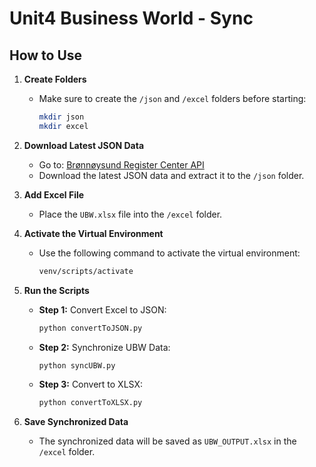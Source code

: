 # Unit4 Business World - Sync

## How to Use

1. **Create Folders**
   - Make sure to create the `/json` and `/excel` folders before starting:
     ```bash
     mkdir json
     mkdir excel
     ```

2. **Download Latest JSON Data**
   - Go to: [Brønnøysund Register Center API](https://data.brreg.no/enhetsregisteret/oppslag/enheter)
   - Download the latest JSON data and extract it to the `/json` folder.

3. **Add Excel File**
   - Place the `UBW.xlsx` file into the `/excel` folder.

4. **Activate the Virtual Environment**
   - Use the following command to activate the virtual environment:
     ```bash
     venv/scripts/activate
     ```

5. **Run the Scripts**

   - **Step 1:** Convert Excel to JSON:
     ```bash
     python convertToJSON.py
     ```
     
   - **Step 2:** Synchronize UBW Data:
     ```bash
     python syncUBW.py
     ```

   - **Step 3:** Convert to XLSX:
     ```bash
     python convertToXLSX.py
     ```

6. **Save Synchronized Data**
   - The synchronized data will be saved as `UBW_OUTPUT.xlsx` in the `/excel` folder.
